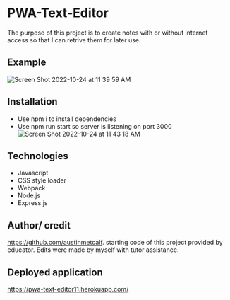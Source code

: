 # PWA-Text-Editor
The purpose of this project is to create notes with or without internet access so that I can retrive them for later use.

## Example
![Screen Shot 2022-10-24 at 11 39 59 AM](https://user-images.githubusercontent.com/107006987/197590784-394cd865-114c-4619-9ac2-c1da290473a6.png)

## Installation
- Use npm i to install dependencies
- Use npm run start so server is listening on port 3000
![Screen Shot 2022-10-24 at 11 43 18 AM](https://user-images.githubusercontent.com/107006987/197591405-11ab25e9-9889-4c13-9030-f13f3f857f33.png)

## Technologies
- Javascript
- CSS style loader
- Webpack
- Node.js
- Express.js

## Author/ credit
https://github.com/austinmetcalf. starting code of this project provided by educator. Edits were made by myself with tutor assistance.
## Deployed application
https://pwa-text-editor11.herokuapp.com/
